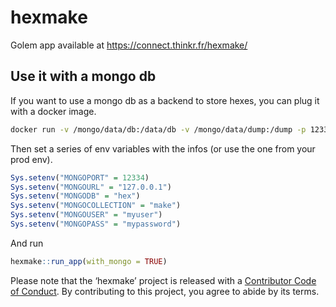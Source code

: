 
<!-- README.md is generated from README.Rmd. Please edit that file -->

# hexmake

Golem app available at <https://connect.thinkr.fr/hexmake/>

## Use it with a mongo db

If you want to use a mongo db as a backend to store hexes, you can plug
it with a docker image.

``` bash
docker run -v /mongo/data/db:/data/db -v /mongo/data/dump:/dump -p 12334:27017 -d --name mongohexmake -e MONGO_INITDB_ROOT_USERNAME=myuser -e MONGO_INITDB_ROOT_PASSWORD=mypassword mongo:3.4 
```

Then set a series of env variables with the infos (or use the one from
your prod env).

``` r
Sys.setenv("MONGOPORT" = 12334)
Sys.setenv("MONGOURL" = "127.0.0.1")
Sys.setenv("MONGODB" = "hex")
Sys.setenv("MONGOCOLLECTION" = "make")
Sys.setenv("MONGOUSER" = "myuser")
Sys.setenv("MONGOPASS" = "mypassword")
```

And run

``` r
hexmake::run_app(with_mongo = TRUE)
```

Please note that the ‘hexmake’ project is released with a [Contributor
Code of Conduct](CODE_OF_CONDUCT.md). By contributing to this project,
you agree to abide by its terms.
